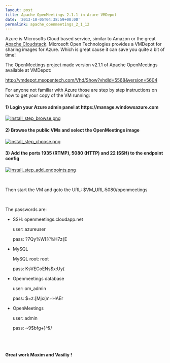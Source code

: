```yaml
---
layout: post
title: Apache OpenMeetings 2.1.1 in Azure VMDepot
date: '2013-10-05T04:38:59+00:00'
permalink: apache_openmeetings_2_1_12
---
```

<p>Azure is Microsofts Cloud based service, similar to Amazon or the great <a href="http://cloudstack.apache.org" target="_blank">Apache Cloudstack</a>. Microsoft Open Technologies provides a VMDepot for sharing images for Azure. Which is great cause it can save you quite a bit of time!</p>
<p>
The  OpenMeetings project made version v2.1.1 of Apache OpenMeetings available at VMDepot: </p>
<p><a href="http://vmdepot.msopentech.com/Vhd/Show?vhdId=5568&version=5604" target="_BLANK">http://vmdepot.msopentech.com/Vhd/Show?vhdId=5568&version=5604</a></p> 
<p>
For anyone not familiar with Azure those are step by step instructions on how to get your copy of the VM running:</p>
<h4>1) Login your Azure admin panel at https://manage.windowsazure.com</h4>

<a href="https://blogs.apache.org/openmeetings/mediaresource/84b123fd-e51e-4c76-b482-1cdb526a4185"><img src="https://blogs.apache.org/openmeetings/mediaresource/84b123fd-e51e-4c76-b482-1cdb526a4185?t=true" alt="install_step_browse.png"></img></a>

<h4>2) Browse the public VMs and select the OpenMeetings image</h4>

<a href="https://blogs.apache.org/openmeetings/mediaresource/84020922-a78b-4b16-a900-5d432329bc7e"><img src="https://blogs.apache.org/openmeetings/mediaresource/84020922-a78b-4b16-a900-5d432329bc7e?t=true" alt="install_step_choose.png"></img></a>

<h4>3) Add the ports 1935 (RTMP), 5080 (HTTP) and 22 (SSH) to the endpoint config</h4>

<a href="https://blogs.apache.org/openmeetings/mediaresource/2fbf5285-e057-4401-9cfd-88dcb8cbdb9c"><img src="https://blogs.apache.org/openmeetings/mediaresource/2fbf5285-e057-4401-9cfd-88dcb8cbdb9c?t=true" alt="install_step_add_endpoints.png"></img></a>

<br/>
<p>Then start the VM and goto the URL: $VM_URL:5080/openmeetings</p>
<br/>
<p>The passwords are:</p>
<ul>
<li><p>SSH: openmeetings.cloudapp.net </p>
<p>user: azureuser</p>
<p>pass: ?7Qy%W[[{%H7z{E</p>
</li>
<li><p>MySQL</p>
<p>MySQL root: root</p>
<p>pass: KsVECoENs$x:Uy(</p>
</li>
<li><p>Openmeetings database</p>
<p>user: om_admin</p>
<p>pass: $=z:[Mjx(m+HAEr</p>
</li>
<li><p>OpenMeetings</p>
<p>user: admin</p>
<p>pass: ~9$bfg+}^&/<X~a</p>
</li>
</ul>
<br/><br/>
<h4>Great work Maxim and Vasiliy !</h4>
<br/><br/>
